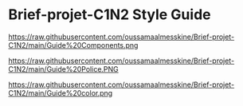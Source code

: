 # Brief-projet-C1N2 Style Guide

https://raw.githubusercontent.com/oussamaalmesskine/Brief-projet-C1N2/main/Guide%20Components.png


https://raw.githubusercontent.com/oussamaalmesskine/Brief-projet-C1N2/main/Guide%20Police.PNG



https://raw.githubusercontent.com/oussamaalmesskine/Brief-projet-C1N2/main/Guide%20color.png
